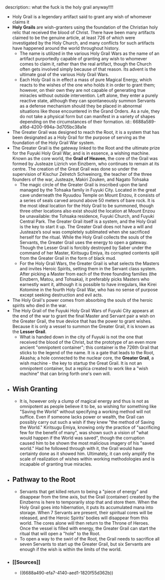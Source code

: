 description:: what the fuck is the holy grail anyway!!!!

- Holy Grail is a legendary artifact said to grant any wish of whomever claims it
- **Holy Grails** are wish-granters using the foundation of the Christian holy relic that received the blood of Christ. There have been many artifacts claimed to be the genuine article, at least 726 of which were investigated by the Holy Church, and many conflicts for such artifacts have happened around the world throughout history.
	- The name is utilized in the various Holy Grail Wars as the name of an artifact purportedly capable of granting any wish to whomever comes to claim it, rather than the real artifact, though the Church often gets involved simply because of that reason. Its advent is the ultimate goal of the various Holy Grail Wars.
	- Each Holy Grail is in effect a mass of pure Magical Energy, which reacts to the wishes of the one who holds it in order to grant them; however, on their own they are not capable of generating true miracles without outside intervention. Left alone, they enter a purely reactive state, although they can spontaneously summon Servants as a defense mechanism should they be placed in abnormal situations like those encountered in the Grand Orders. As a rule, they do not take a physical form but can manifest in a variety of shapes depending on the circumstances of their formation.
	  id:: 6688a589-a16d-4200-994a-3d705bc38a1e
- The Greater Grail was designed to reach the Root, it is a system that has been designated as a Holy Grail for the purpose of serving as the foundation of the Holy Grail War system.
- The Greater Grail is the gateway linked to the Root and the ultimate prize for the Fuyuki Holy Grail War, and is in essence, a wishing machine. Known as the core world, the **Grail of Heaven**, the core of the Grail was formed by Justeaze Lizrich von Einzbern, who continues to remain at its centre. The creation of the Great Grail was done so under the supervision of Kischur Zelretch Schweinorg, the teacher of the three founders of the war, Justeaze, Makiri Zouken, and Nagato Tohsaka
	- The magic circle of the Greater Grail is inscribed upon the land managed by the Tohsaka family in Fuyuki City. Located in the great cave underneath the Ryuudou Temple on Mount Enzou, it consists of a series of seals carved around above 50 meters of bare rock. It is the most ideal location for the Holy Grail to be summoned, though three other locations also exist should the location at Mount Enzou be unavailable: the Tohsaka residence, Fuyuki Church, and Fuyuki Central Park. The Greater Grail itself is a system, and the Holy Grail is the key to start it up. The Greater Grail does not have a will and Justeaze’s soul was completely sublimated when she sacrificed herself for the ritual. While the Holy Grail collects the souls of the Servants, the Greater Grail uses the energy to open a gateway. Though the Lesser Grail is forcibly destroyed by Saber under the command of her Master, Kiritsugu Emiya, its corrupted contents spill from the Greater Grail in the form of black mud.
	- For the Holy Grail Wars, the Greater Grail is what selects the Masters and invites Heroic Spirits, setting them in the Servant class system. After picking a Master from each of the three founding families (the Einzbern, Matou, and Tohsaka), it preferably picks Masters who earnestly want it, although it is possible to have irregulars, like Kirei Kotomine in the fourth Holy Grail War, who has no sense of purpose except seeking destruction and evil acts.
- The Holy Grail's power comes from absorbing the souls of the heroic spirits who died in the war.
- The Holy Grail of the Fuyuki Holy Grail Wars of Fuyuki City appears at the end of the war to grant the final Master and Servant pair a wish on the Greater Grail, the true device that has the power to grant wishes. Because it is only a vessel to summon the Greater Grail, it is known as the **Lesser Grail**.
	- What is handed down in the city of Fuyuki is not the one that received 
	  the blood of the Christ, but the prototype of an even more ancient 
	  "omnipotent container"; this container is the 726th Grail that sticks to the legend of the name. It is a gate that leads to the Root, Akasha; a hole connected to the nuclear core, the **Greater Grail**, a wish machine - the key to startup the Great Grail. It is not an omnipotent container, but a replica created to work like a "wish machine" that can bring forth one's own will.
- ## Wish Granting
	- It is, however only a clump of magical energy and thus is not as 
	  omnipotent as people believe it to be, so wishing for something like 
	  "Saving the World" without specifying a working method will not suffice. Even if someone lacks power or wealth, the Grail can possibly carry out such a wish if they knew "the method of Saving the World." Kiritsugu Emiya, knowing only the practice of "sacrificing few for the benefit of many", was shown such a vision of "what would happen if the World was saved", though the corruption caused him to be shown the most malicious imagery of his "saved world." Had he followed through with it, the Grail would have certainty done as it showed him. Ultimately, it can only amplify the scale of realization of wishes 
	  within working methodologies and is incapable of granting true miracles.
- ## Pathway to the Root
	- Servants that get killed return to being a "piece of energy" and 
	  disappear from the time axis, but the Grail (container) created by the 
	  Einzberns is here to temporarily stop that and store them. When the Holy Grail goes into hibernation, it puts its accumulated mana into storage. When 7 Servants are present, their spiritual cores will be released, and the Heroic Spirits’ bodies will disappear from this world. The cores alone will then return to the Throne of Heroes. Once the vessel is filled with energy, the Greater Grail can start the ritual that will open a "hole" to the Root.
	- To open a way to the swirl of the Root, the Grail needs to 
	  sacrifice all seven Servants to start up the Greater Grail, but six 
	  Servants are enough if the wish is within the limits of the world.
- ### [[Sources]]
	- ((6688a490-efa7-4140-aed1-1820f55d362b))